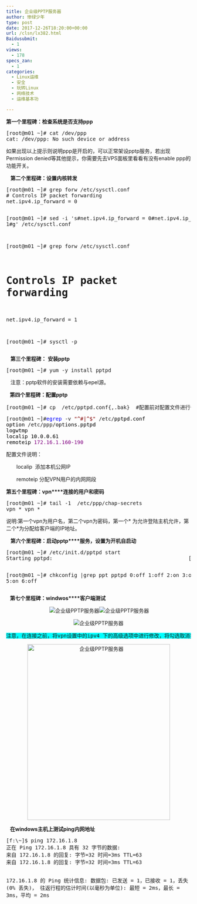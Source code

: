 ```yaml
---
title: 企业级PPTP服务器
author: 惨绿少年
type: post
date: 2017-12-26T18:20:00+00:00
url: /clsn/lx382.html
Baidusubmit:
  - 1
views:
  - 178
specs_zan:
  - 1
categories:
  - Linux运维
  - 安全
  - 玩转Linux
  - 网络技术
  - 运维基本功

---
```

**第一个里程碑：检查系统是否支持ppp**

<div>
  <div class="cnblogs_Highlighter">
    <pre class="brush:bash;gutter:true;">[root@m01 ~]# cat /dev/ppp
cat: /dev/ppp: No such device or address</pre>
  </div>
</div>

如果出现以上提示则说明ppp是开启的，可以正常架设pptp服务，若出现Permission denied等其他提示，你需要先去VPS面板里看看有没有enable ppp的功能开关。

&nbsp;&nbsp; **第二个里程碑：设置内核转发**

<div>
  <div class="cnblogs_Highlighter">
    <pre class="brush:bash;gutter:true;">[root@m01 ~]# grep forw /etc/sysctl.conf
# Controls IP packet forwarding
net.ipv4.ip_forward = 0

[root@m01 ~]# sed -i 's#net.ipv4.ip_forward = 0#net.ipv4.ip_forward = 1#g'  /etc/sysctl.conf

[root@m01 ~]# grep forw /etc/sysctl.conf
# Controls IP packet forwarding
net.ipv4.ip_forward = 1

[root@m01 ~]# sysctl -p</pre>
  </div>
</div>

&nbsp;&nbsp; **第三个里程碑：** **安装pptp**

<div>
  <div class="cnblogs_Highlighter">
    <pre class="brush:bash;gutter:true;">[root@m01 ~]# yum -y install pptpd</pre>
  </div>
</div>

&nbsp;&nbsp; 注意：pptp软件的安装需要依赖与epel源。

**&nbsp; &nbsp;第四个里程碑：配置pptp**

<div class="cnblogs_Highlighter">
  <pre class="brush:bash;gutter:true;">[root@m01 ~]# cp  /etc/pptpd.conf{,.bak}  #配置前对配置文件进行备份</pre>
</div>

<div>
  <div class="cnblogs_code">
    <pre>[root@m01 ~]#<span style="color: #0000ff;">egrep</span> -v <span style="color: #800000;">"</span><span style="color: #800000;">^#|^$</span><span style="color: #800000;">"</span> /etc/<span style="color: #000000;">pptpd.conf
option </span>/etc/ppp/<span style="color: #000000;">options.pptpd
logwtmp
localip 10.0.0.61</span><span style="color: #000000;">
remoteip </span><span style="color: #800080;">172.16.1.160-190</span></pre>
  </div>
  
  <p class="a">
    配置文件说明：
  </p>
  
  <p class="a">
    　　localip&nbsp; 添加本机公网IP
  </p>
  
  <p class="a">
    　　remoteip 分配VPN用户的内网网段
  </p>
</div>

**第五个里程碑：vpn****连接的用户和密码**

<div>
  <div class="cnblogs_Highlighter">
    <pre class="brush:bash;gutter:true;">[root@m01 ~]# tail -1  /etc/ppp/chap-secrets
vpn * vpn *</pre>
  </div>
</div>

说明:第一个vpn为用户名，第二个vpn为密码，第一个\* 为允许登陆主机允许，第二个\*为分配给客户端的IP地址。

&nbsp;&nbsp; **第六个里程碑：启动pptp****服务，设置为开机自启动**

<div>
  <div class="cnblogs_Highlighter">
    <pre class="brush:bash;gutter:true;">[root@m01 ~]# /etc/init.d/pptpd start
Starting pptpd:                                            [  OK  ]

[root@m01 ~]# chkconfig |grep ppt
pptpd          0:off  1:off  2:on   3:on   4:on   5:on   6:off</pre>
  </div>
</div>

**&nbsp;&nbsp;** **第七个里程碑：windwos****客户端测试**

<p style="text-align: center;">
  &nbsp;<img src="https://clsn.io/wp-content/uploads/2018/03/1190037-20171102103652638-1631939484.png" alt="企业级PPTP服务器" alt="" /><img data-original="https://clsn.io/wp-content/uploads/2018/03/1190037-20171102103657279-271467304.png" src="/wp-content/themes/clsn-003/img/blank.gif" alt="企业级PPTP服务器" alt="" />
</p>

<p style="text-align: center;">
  <img data-original="https://clsn.io/wp-content/uploads/2018/03/1190037-20171102103702482-90551179.png" src="/wp-content/themes/clsn-003/img/blank.gif" alt="企业级PPTP服务器" alt="" />
</p>

<div class="cnblogs_Highlighter">
  <pre class="brush:vbnet;gutter:true;"><span style="background-color: #00ffff;">注意，在连接之前，将vpn设置中的ipv4 下的高级选项中进行修改，将勾选取消掉</span></pre>
</div>

<p style="text-align: center;">
  <img data-original="https://clsn.io/wp-content/uploads/2018/03/1190037-20171103185519779-1129582091.png" src="/wp-content/themes/clsn-003/img/blank.gif" alt="企业级PPTP服务器" alt="" width="389" height="479" />
</p>

**&nbsp;&nbsp;** **在windows****主机上测试ping****内网地址**

<div>
  <div class="cnblogs_Highlighter">
    <pre class="brush:bash;gutter:true;">[f:\~]$ ping 172.16.1.8
正在 Ping 172.16.1.8 具有 32 字节的数据:
来自 172.16.1.8 的回复: 字节=32 时间=3ms TTL=63
来自 172.16.1.8 的回复: 字节=32 时间=3ms TTL=63

172.16.1.8 的 Ping 统计信息:
    数据包: 已发送 = 1，已接收 = 1，丢失 = 0 (0% 丢失)，
往返行程的估计时间(以毫秒为单位):
    最短 = 2ms，最长 = 3ms，平均 = 2ms</pre>
  </div>
</div>
